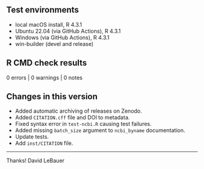 ## Test environments

* local macOS install, R 4.3.1
* Ubuntu 22.04 (via GitHub Actions), R 4.3.1
* Windows (via GitHub Actions), R 4.3.1
* win-builder (devel and release)

## R CMD check results

0 errors | 0 warnings | 0 notes

## Changes in this version

* Added automatic archiving of releases on Zenodo.
* Added `CITATION.cff` file and DOI to metadata.
* Fixed syntax error in `test-ncbi.R` causing test failures.
* Added missing `batch_size` argument to `ncbi_byname` documentation.
* Update tests.
* Add `inst/CITATION` file.

------

Thanks!
David LeBauer
